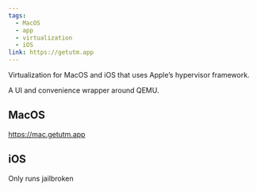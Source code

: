```yaml
---
tags:
  - MacOS
  - app
  - virtualization
  - iOS
link: https://getutm.app
---
```

Virtualization for MacOS and iOS that uses Apple’s hypervisor framework. 

A UI and convenience wrapper around QEMU.

## MacOS

<https://mac.getutm.app>

## iOS

Only runs jailbroken

